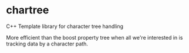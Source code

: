 # chartree
C++ Template library for character tree handling

More efficient than the boost property tree when all we're interested in is
tracking data by a character path.
